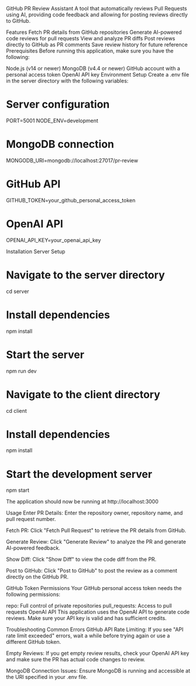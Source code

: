 GitHub PR Review Assistant
A tool that automatically reviews Pull Requests using AI, providing code feedback and allowing for posting reviews directly to GitHub.

Features
Fetch PR details from GitHub repositories
Generate AI-powered code reviews for pull requests
View and analyze PR diffs
Post reviews directly to GitHub as PR comments
Save review history for future reference
Prerequisites
Before running this application, make sure you have the following:

Node.js (v14 or newer)
MongoDB (v4.4 or newer)
GitHub account with a personal access token
OpenAI API key
Environment Setup
Create a .env file in the server directory with the following variables:

# Server configuration
PORT=5001
NODE_ENV=development

# MongoDB connection
MONGODB_URI=mongodb://localhost:27017/pr-review

# GitHub API
GITHUB_TOKEN=your_github_personal_access_token

# OpenAI API
OPENAI_API_KEY=your_openai_api_key

Installation
Server Setup
# Navigate to the server directory
cd server

# Install dependencies
npm install

# Start the server
npm run dev


# Navigate to the client directory
cd client

# Install dependencies
npm install

# Start the development server
npm start

The application should now be running at http://localhost:3000

Usage
Enter PR Details: Enter the repository owner, repository name, and pull request number.

Fetch PR: Click "Fetch Pull Request" to retrieve the PR details from GitHub.

Generate Review: Click "Generate Review" to analyze the PR and generate AI-powered feedback.

Show Diff: Click "Show Diff" to view the code diff from the PR.

Post to GitHub: Click "Post to GitHub" to post the review as a comment directly on the GitHub PR.

GitHub Token Permissions
Your GitHub personal access token needs the following permissions:

repo: Full control of private repositories
pull_requests: Access to pull requests
OpenAI API
This application uses the OpenAI API to generate code reviews. Make sure your API key is valid and has sufficient credits.

Troubleshooting
Common Errors
GitHub API Rate Limiting: If you see "API rate limit exceeded" errors, wait a while before trying again or use a different GitHub token.

Empty Reviews: If you get empty review results, check your OpenAI API key and make sure the PR has actual code changes to review.

MongoDB Connection Issues: Ensure MongoDB is running and accessible at the URI specified in your .env file.